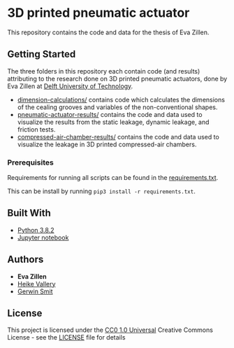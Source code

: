 # 3D printed pneumatic actuator

This repository contains the code and data for the thesis of Eva Zillen. 

## Getting Started

The three folders in this repository each contain code (and results) attributing to the research done on 3D printed pneumatic actuators, done by Eva Zillen at [Delft University of Technology](https://www.tudelft.nl/3me/over/afdelingen/biomechanical-engineering).
- [dimension-calculations/](dimension-calculations/) contains code which calculates the dimensions of the cealing grooves and variables of the non-conventional shapes.
- [pneumatic-actuator-results/](pneumatic-actuator-results/) contains the code and data used to visualize the results from the static leakage, dynamic leakage, and friction tests. 
- [compressed-air-chamber-results/](compressed-air-chamber-results/) contains the code and data used to visualize the leakage in 3D printed compressed-air chambers. 

### Prerequisites

Requirements for running all scripts can be found in the [requirements.txt](requirements.txt). 

This can be install by running `pip3 install -r requirements.txt`.

## Built With

  - [Python 3.8.2](https://www.python.org/)
  - [Jupyter notebook](https://jupyter.org/)

## Authors

  - **Eva Zillen**
  - [Heike Vallery](https://www.tudelft.nl/3me/over/afdelingen/biomechanical-engineering/people/prof-dr-ing-h-heike-vallery)
  - [Gerwin Smit](https://www.tudelft.nl/staff/g.smit/)

## License

This project is licensed under the [CC0 1.0 Universal](LICENSE) Creative Commons License - see the [LICENSE](LICENSE) file for
details


